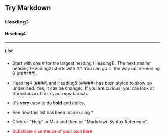 ## Try Markdown 

### Heading3

#### Heading4

- - - 

##### List

* Start with one # for the largest heading (Heading1). The next smaller heading (Heading2) starts with ##. You can go all the way up to Heading 6 (######).

* Heading4 (####) and Heading5 (#####) has been styled to show up underlined. Yes, it can be changed. If you are curious, you can look at the extra.css file in your repo branch.

* It's **very** easy to do **bold** and *italics*.

* See how this list has been made using *

* Click on "Help" in Mou and then on "Markdown Syntax Reference".

* <font color="red"> Substitute a sentence of your own here </font>
